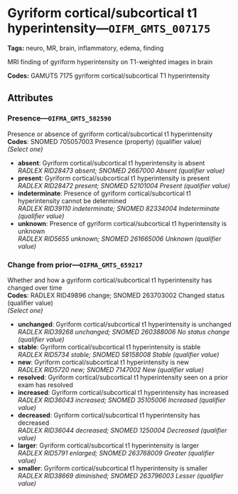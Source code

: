 # Gyriform cortical/subcortical t1 hyperintensity—`OIFM_GMTS_007175`

**Tags:** neuro, MR, brain, inflammatory, edema, finding

MRI finding of gyriform hyperintensity on T1-weighted images in brain

**Codes:** GAMUTS 7175 gyriform cortical/subcortical T1 hyperintensity

## Attributes

### Presence—`OIFMA_GMTS_582590`

Presence or absence of gyriform cortical/subcortical t1 hyperintensity  
**Codes**: SNOMED 705057003 Presence (property) (qualifier value)  
*(Select one)*

- **absent**: Gyriform cortical/subcortical t1 hyperintensity is absent  
_RADLEX RID28473 absent; SNOMED 2667000 Absent (qualifier value)_
- **present**: Gyriform cortical/subcortical t1 hyperintensity is present  
_RADLEX RID28472 present; SNOMED 52101004 Present (qualifier value)_
- **indeterminate**: Presence of gyriform cortical/subcortical t1 hyperintensity cannot be determined  
_RADLEX RID39110 indeterminate; SNOMED 82334004 Indeterminate (qualifier value)_
- **unknown**: Presence of gyriform cortical/subcortical t1 hyperintensity is unknown  
_RADLEX RID5655 unknown; SNOMED 261665006 Unknown (qualifier value)_

### Change from prior—`OIFMA_GMTS_659217`

Whether and how a gyriform cortical/subcortical t1 hyperintensity has changed over time  
**Codes**: RADLEX RID49896 change; SNOMED 263703002 Changed status (qualifier value)  
*(Select one)*

- **unchanged**: Gyriform cortical/subcortical t1 hyperintensity is unchanged  
_RADLEX RID39268 unchanged; SNOMED 260388006 No status change (qualifier value)_
- **stable**: Gyriform cortical/subcortical t1 hyperintensity is stable  
_RADLEX RID5734 stable; SNOMED 58158008 Stable (qualifier value)_
- **new**: Gyriform cortical/subcortical t1 hyperintensity is new  
_RADLEX RID5720 new; SNOMED 7147002 New (qualifier value)_
- **resolved**: Gyriform cortical/subcortical t1 hyperintensity seen on a prior exam has resolved  
- **increased**: Gyriform cortical/subcortical t1 hyperintensity has increased  
_RADLEX RID36043 increased; SNOMED 35105006 Increased (qualifier value)_
- **decreased**: Gyriform cortical/subcortical t1 hyperintensity has decreased  
_RADLEX RID36044 decreased; SNOMED 1250004 Decreased (qualifier value)_
- **larger**: Gyriform cortical/subcortical t1 hyperintensity is larger  
_RADLEX RID5791 enlarged; SNOMED 263768009 Greater (qualifier value)_
- **smaller**: Gyriform cortical/subcortical t1 hyperintensity is smaller  
_RADLEX RID38669 diminished; SNOMED 263796003 Lesser (qualifier value)_